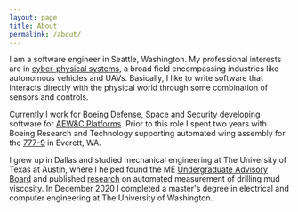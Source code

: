 ```yaml
---
layout: page
title: About
permalink: /about/
---
```


I am a software engineer in Seattle, Washington. My professional interests are in [cyber-physical systems](https://en.wikipedia.org/wiki/Cyber-physical_system), a broad field encompassing industries like autonomous vehicles and UAVs. Basically, I like to write software that interacts directly with the physical world through some combination of sensors and controls.

Currently I work for Boeing Defense, Space and Security developing software for [AEW&C Platforms](https://www.boeing.com/defense/airborne-early-warning-and-control/). Prior to this role I spent two years with Boeing Research and Technology supporting automated wing assembly for the [777-9](https://www.boeing.com/commercial/777x/) in Everett, WA.

I grew up in Dallas and studied mechanical engineering at The University of Texas at Austin, where I helped found the ME [Undergraduate Advisory Board](https://www.me.utexas.edu/academics/student-community) and published [research](https://scholar.google.com/citations?user=tow0N3IAAAAJ&hl=en) on automated measurement of drilling mud viscosity. In December 2020 I completed a master's degree in electrical and computer engineering at The University of Washington.
